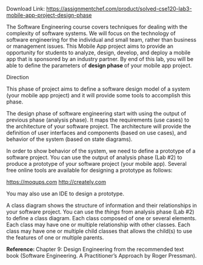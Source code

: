 Download Link: https://assignmentchef.com/product/solved-cse120-lab3-mobile-app-project-design-phase
<br>



The Software Engineering course covers techniques for dealing with the complexity of software systems. We will focus on the technology of software engineering for the individual and small team, rather than business or management issues. This Mobile App project aims to provide an opportunity for students to analyze, design, develop, and deploy a mobile app that is sponsored by an industry partner. By end of this lab, you will be able to define the parameters of <strong>design phase </strong>of your mobile app project.

Direction

This phase of project aims to define a software design model of a system (your mobile app project) and it will provide some tools to accomplish this phase.

The design phase of software engineering start with using the output of previous phase (analysis phase). It maps the requirements (use cases) to the architecture of your software project. The architecture will provide the definition of user interfaces and components (based on use cases), and behavior of the system (based on state diagrams).

In order to show behavior of the system, we need to define a prototype of a software project. You can use the output of analysis phase (Lab #2) to produce a prototype of your software project (your mobile app). Several free online tools are available for designing a prototype as follows:

<u>https://moqups.com</u> <a href="http://creately.com/">http://creately.com</a>

You may also use an IDE to design a prototype.

A class diagram shows the structure of information and their relationships in your software project. You can use the <em>things </em>from analysis phase (Lab #2) to define a class diagram. Each class composed of one or several elements. Each class may have one or multiple relationship with other classes. Each class may have one or multiple child classes that allows the child(s) to use the features of one or multiple parents.

<strong>Reference: </strong>Chapter 9: Design Engineering from the recommended text book (Software Engineering. A Practitioner’s Approach by Roger Pressman).


